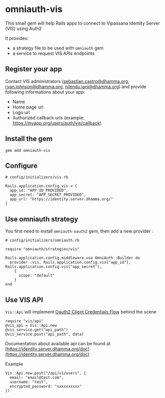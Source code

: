 # omniauth-vis

This small gem will help Rails apps to connect to Vipassana Identity Server (VIS) using Auth2

It provides:
- a strategy file to be used with `omniauth` gem
- a service to request VIS APIs endpoints

## Register your app

Contact VIS administrators (sebastian.castro@dhamma.org, ryan.johnson@dhamma.org, nilendu.jani@dhamma.org) and provide following informations about your app:

- Name
- Home page url
- Logo url
- Authorized callback urls (example: https://myapp.org/users/auth/vis/callback)

## Install the gem

```
gem add omniauth-vis
```

## Configure

```
# config/initializers/vis.rb

Rails.application.config.vis = {
  app_id: "APP_ID_PROVIDED",
  app_secret: "APP_SECRET_PROVIDED",
  app_url: "https://identity.server.dhamma.org/"
}
```

## Use omniauth strategy

You first need to install `omniauth-oauth2` gem, then add a new provider :

```
# config/initializers/omniauth.rb

require "omniauth/strategies/vis"

Rails.application.config.middleware.use OmniAuth::Builder do
  provider :vis, Rails.application.config.vis["app_id"], Rails.application.config.vis["app_secret"],
    {
      scope: "default"
    }
end
```

## Use VIS API

`Vis::Api` will implement [Oauth2 Client Credentials Flow](https://auth0.com/docs/get-started/authentication-and-authorization-flow/client-credentials-flow) behind the scene

```
require "vis/api"
@vis_api = Vis::Api.new
@vis_service.get("api_path")
@vis_service.post("api_path", data)
```

Documentation about available api can be found at [https://identity.server.dhamma.org/doc](https://identity.server.dhamma.org/doc)

Example

```
Vis::Api.new.post("/api/v1/users", {
  email: "email@test.com",
  username: "test",
  encrypted_password: "xxxxxxxxxx"
})
```